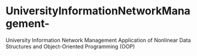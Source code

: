 # UniversityInformationNetworkManagement-
University Information Network Management Application of Nonlinear Data Structures and Object-Oriented Programming (OOP)
